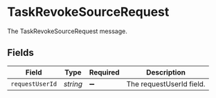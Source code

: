 # TaskRevokeSourceRequest

The TaskRevokeSourceRequest message.


## Fields

| Field                    | Type                     | Required                 | Description              |
| ------------------------ | ------------------------ | ------------------------ | ------------------------ |
| `requestUserId`          | *string*                 | :heavy_minus_sign:       | The requestUserId field. |